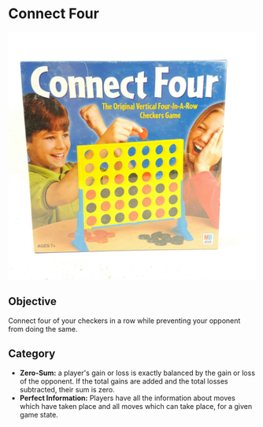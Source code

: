 # Connect Four
![](box.jpg)

## Objective
Connect four of your checkers in a row while preventing your opponent from doing the same.

## Category
* **Zero-Sum:** a player's gain or loss is exactly balanced by the gain or loss of the opponent.
If the total gains are added and the total losses subtracted, their sum is zero.
* **Perfect Information:** Players have all the information about moves which have taken place and all moves which can take place,
for a given game state.